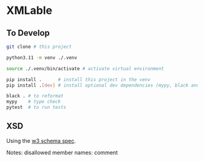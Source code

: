 # XMLable

## To Develop

```bash
git clone # this project

python3.11 -m venv ./.venv

source ./.venv/bin/activate # activate virtual environment

pip install .      # install this project in the venv
pip install .[dev] # install optional dev dependencies (mypy, black and pytest)

black . # to reformat
mypy    # type check
pytest  # to run tests
```

## XSD

Using the [w3 schema spec](https://www.w3.org/TR/xmlschema11-1/).

Notes:
disallowed member names:
comment
